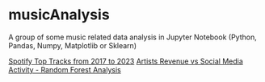 # musicAnalysis

A group of some music related data analysis in Jupyter Notebook (Python, Pandas, Numpy, Matplotlib or Sklearn)

[Spotify Top Tracks from 2017 to 2023](https://github.com/leorro96/musicAnalysis/blob/main/Spotify%20Top%20Tracks%20Analysis.ipynb)
[Artists Revenue vs Social Media Activity - Random Forest Analysis](https://github.com/leorro96/musicAnalysis/blob/main/Artists%20Revenue%20vs%20Social%20Media%20Activity%20-%20Random%20Forest%20Analysis.ipynb)
